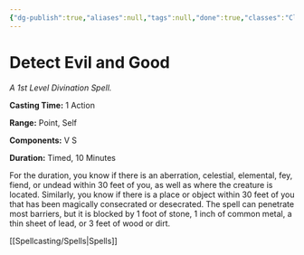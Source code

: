 ```yaml
---
{"dg-publish":true,"aliases":null,"tags":null,"done":true,"classes":"Cleric, Paladin,","spellLevel":1,"school":"Divination","source":"PHB","permalink":"/spells/detect-evil-and-good/","dgHomeLink":false,"dgPassFrontmatter":true}
---
```


# Detect Evil and Good
*A 1st Level Divination Spell.*

**Casting Time:** 1 Action

**Range:** Point, Self

**Components:** V S 

**Duration:** Timed, 10 Minutes

For the duration, you know if there is an aberration, celestial, elemental, fey, fiend, or undead within 30 feet of you, as well as where the creature is located. Similarly, you know if there is a place or object within 30 feet of you that has been magically consecrated or desecrated.
The spell can penetrate most barriers, but it is blocked by 1 foot of stone, 1 inch of common metal, a thin sheet of lead, or 3 feet of wood or dirt.

[[Spellcasting/Spells|Spells]]